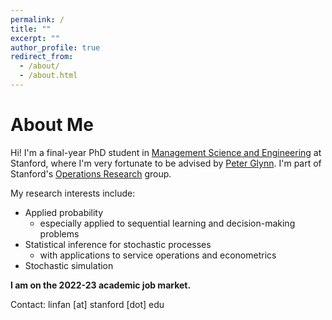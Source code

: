 ```yaml
---
permalink: /
title: ""
excerpt: ""
author_profile: true
redirect_from: 
  - /about/
  - /about.html
---
```


About Me
======
Hi! I'm a final-year PhD student in [Management Science and Engineering](https://msande.stanford.edu/) at Stanford, where I'm very fortunate to be advised by [Peter Glynn](https://web.stanford.edu/~glynn/). I'm part of Stanford's [Operations Research](https://or.stanford.edu/) group.

My research interests include: 
- Applied probability
  - especially applied to sequential learning and decision-making problems
- Statistical inference for stochastic processes
  - with applications to service operations and econometrics
- Stochastic simulation
        
      
**I am on the 2022-23 academic job market.**    
     
     
Contact: linfan [at] stanford [dot] edu



